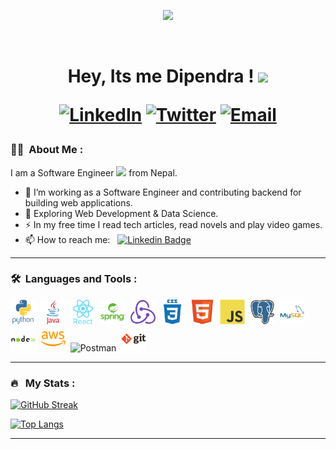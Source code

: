 
<p align="center"><img src="https://media.tenor.com/2uyENRmiUt0AAAAC/coding.gif" width="100"/></p>
<p align="center"><img src="https://komarev.com/ghpvc/?username=dipee&style=flat-square&color=blue" alt=""></p>

<h1 align="center">Hey, Its me Dipendra ! <img src="https://media.giphy.com/media/hvRJCLFzcasrR4ia7z/giphy.gif" width="40">
<p align="center">
<!-- <a href="https://www.dipendranath.com.np/"></a> -->
<a href="https://www.linkedin.com/in/dipendra-nath-67b08614b/"><img alt="LinkedIn" src="https://img.shields.io/badge/LinkedIn-Dipendra%20Nath-blue?style=flat-square&logo=linkedin"></a>
<a href="https://twitter.com/nath_dipendra"><img alt="Twitter" src="https://img.shields.io/badge/Twitter-nath_dipendra-blue?style=flat-square&logo=twitter"></a>
<a href="mailto:dipen.2052@gmail.com"><img alt="Email" src="https://img.shields.io/badge/Email-dipen.2052@gmail.com-blue?style=flat-square&logo=gmail"></a>
</p>
</h1>

### :woman_technologist: &nbsp;About Me :

I am a Software Engineer <img src="https://media.giphy.com/media/WUlplcMpOCEmTGBtBW/giphy.gif" width="30"> from Nepal.

- 🔭 I’m working as a Software Engineer and contributing backend for building web applications.
- 🌱 Exploring Web Development & Data Science.
- ⚡ In my free time I read tech articles, read novels and play video games.
- 📫 How to reach me: &nbsp; [![Linkedin Badge](https://img.shields.io/badge/-Dipendra-blue?style=flat&logo=Linkedin&logoColor=white)](https://www.linkedin.com/in/dipendra-nath-67b08614b/)

---

### 🛠 &nbsp;Languages and Tools :

<p>
<img src="https://github.com/devicons/devicon/blob/master/icons/python/python-original-wordmark.svg" title="Python" alt="Python" width="40" height="40"/>&nbsp;
<img src="https://github.com/devicons/devicon/blob/master/icons/java/java-original-wordmark.svg" title="Java" alt="Java" width="40" height="40"/>&nbsp;
<img src="https://github.com/devicons/devicon/blob/master/icons/react/react-original-wordmark.svg" title="React" alt="React" width="40" height="40"/>&nbsp;
<img src="https://github.com/devicons/devicon/blob/master/icons/spring/spring-original-wordmark.svg" title="Spring" alt="Spring" width="40" height="40"/>&nbsp;
<img src="https://github.com/devicons/devicon/blob/master/icons/redux/redux-original.svg" title="Redux" alt="Redux " width="40" height="40"/>&nbsp;
<img src="https://github.com/devicons/devicon/blob/master/icons/css3/css3-plain-wordmark.svg"  title="CSS3" alt="CSS" width="40" height="40"/>&nbsp;
<img src="https://github.com/devicons/devicon/blob/master/icons/html5/html5-original.svg" title="HTML5" alt="HTML" width="40" height="40"/>&nbsp;
<img src="https://github.com/devicons/devicon/blob/master/icons/javascript/javascript-original.svg" title="JavaScript" alt="JavaScript" width="40" height="40"/>&nbsp;
<img src="https://github.com/devicons/devicon/blob/master/icons/postgresql/postgresql-original.svg" title="PostgreSQL"  alt="PostgreSQL" width="40" height="40"/>&nbsp;
<img src="https://github.com/devicons/devicon/blob/master/icons/mysql/mysql-original-wordmark.svg" title="MySQL"  alt="MySQL" width="40" height="40"/>&nbsp;
<img src="https://github.com/devicons/devicon/blob/master/icons/nodejs/nodejs-original-wordmark.svg" title="NodeJS" alt="NodeJS" width="40" height="40"/>&nbsp;
<img src="https://github.com/devicons/devicon/blob/master/icons/amazonwebservices/amazonwebservices-plain-wordmark.svg" title="AWS" alt="AWS" width="40" height="40"/>&nbsp;
<img src="https://www.vectorlogo.zone/logos/getpostman/getpostman-icon.svg" title="Postman"  alt="Postman" width="40" height="40"/>&nbsp;
<img src="https://github.com/devicons/devicon/blob/master/icons/git/git-original-wordmark.svg" title="Git" **alt="Git" width="40" height="40"/>&nbsp;
</p>

---

### 🔥 &nbsp; My Stats :
[![GitHub Streak](http://github-readme-streak-stats.herokuapp.com?user=dipee&layout=compact&theme=vision-friendly-white)](https://git.io/streak-stats)

[![Top Langs](https://github-readme-stats.vercel.app/api/top-langs/?username=dipee&layout=compact&theme=vision-friendly-white)](https://github.com/dipee/github-readme-stats)

---
